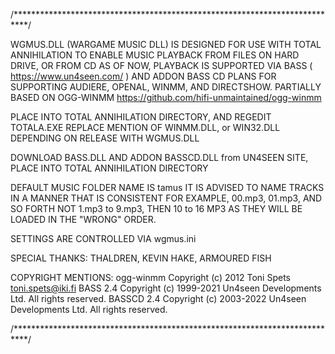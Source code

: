 /***************************************************************************/

 WGMUS.DLL (WARGAME MUSIC DLL) IS DESIGNED FOR USE WITH TOTAL ANNIHILATION
 TO ENABLE MUSIC PLAYBACK FROM FILES ON HARD DRIVE, OR FROM CD
 AS OF NOW, PLAYBACK IS SUPPORTED VIA BASS ( https://www.un4seen.com/ )
 AND ADDON BASS CD
 PLANS FOR SUPPORTING AUDIERE, OPENAL, WINMM, AND DIRECTSHOW.
 PARTIALLY BASED ON OGG-WINMM https://github.com/hifi-unmaintained/ogg-winmm
 
 PLACE INTO TOTAL ANNIHILATION DIRECTORY, AND REGEDIT TOTALA.EXE
 REPLACE MENTION OF WINMM.DLL, or WIN32.DLL DEPENDING ON RELEASE
 WITH WGMUS.DLL
 
 DOWNLOAD BASS.DLL AND ADDON BASSCD.DLL from UN4SEEN SITE,
 PLACE INTO TOTAL ANNIHILATION DIRECTORY
 
 DEFAULT MUSIC FOLDER NAME IS tamus
 IT IS ADVISED TO NAME TRACKS IN A MANNER THAT IS CONSISTENT
 FOR EXAMPLE, 00.mp3, 01.mp3, AND SO FORTH
 NOT 1.mp3 to 9.mp3, THEN 10 to 16 MP3 AS THEY WILL BE LOADED IN THE "WRONG" ORDER.
 
 SETTINGS ARE CONTROLLED VIA wgmus.ini
 
 SPECIAL THANKS:
 THALDREN,
 KEVIN HAKE,
 ARMOURED FISH
 
 COPYRIGHT MENTIONS:
 ogg-winmm
 Copyright (c) 2012 Toni Spets <toni.spets@iki.fi>
 BASS 2.4
 Copyright (c) 1999-2021 Un4seen Developments Ltd. All rights reserved.	
 BASSCD 2.4
 Copyright (c) 2003-2022 Un4seen Developments Ltd. All rights reserved.
 
 /***************************************************************************/
